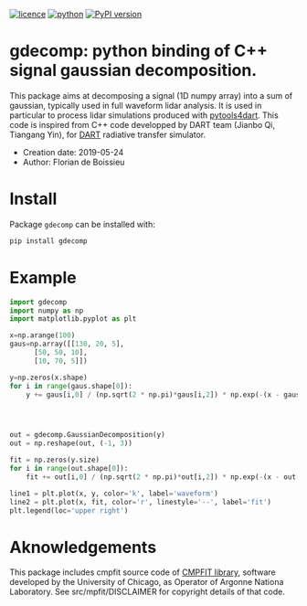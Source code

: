 [![licence](https://img.shields.io/badge/Licence-GPL--3-blue.svg)](https://www.r-project.org/Licenses/GPL-3)
[![python](https://img.shields.io/badge/Python-3-blue.svg)](https://www.python.org)
[![PyPI version](https://badge.fury.io/py/gdecomp.svg)](https://badge.fury.io/py/gdecomp)

# gdecomp: python binding of C++ signal gaussian decomposition.
This package aims at decomposing a signal (1D numpy array) into a sum of gaussian, 
typically used in full waveform lidar analysis.
It is used in particular to process lidar simulations produced with [pytools4dart](http://pytools4dart.giltab.io/pytools4dart). 
This code is inspired from C++ code developped by DART team (Jianbo Qi, Tiangang Yin), 
for [DART](http://www.cesbio.ups-tlse.fr/dart/index.php) radiative transfer simulator.

- Creation date: 2019-05-24
- Author: Florian de Boissieu

# Install
Package `gdecomp` can be installed with:

```bash
pip install gdecomp
```

# Example

```python
import gdecomp
import numpy as np
import matplotlib.pyplot as plt

x=np.arange(100)
gaus=np.array([[130, 20, 5],
      [50, 50, 10],
      [10, 70, 5]])

y=np.zeros(x.shape)
for i in range(gaus.shape[0]):
    y += gaus[i,0] / (np.sqrt(2 * np.pi)*gaus[i,2]) * np.exp(-(x - gaus[i,1])**2 / (2 * gaus[i,2]**2))




out = gdecomp.GaussianDecomposition(y)
out = np.reshape(out, (-1, 3))

fit = np.zeros(y.size)
for i in range(out.shape[0]):
    fit += out[i,0] / (np.sqrt(2 * np.pi)*out[i,2]) * np.exp(-(x - out[i,1])**2 / (2 * out[i,2]**2))

line1 = plt.plot(x, y, color='k', label='waveform')
line2 = plt.plot(x, fit, color='r', linestyle='--', label='fit')
plt.legend(loc='upper right')
```

# Aknowledgements

This package includes cmpfit source code of [CMPFIT library](http://cow.physics.wisc.edu/~craigm/idl/cmpfit.html), 
software developed by the University of Chicago, as Operator of Argonne Nationa Laboratory.
See src/mpfit/DISCLAIMER for copyright details of that code.
